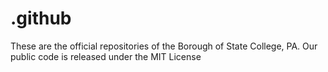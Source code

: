 # .github
These are the official repositories of the Borough of State College, PA.   Our public code is released under the MIT License
